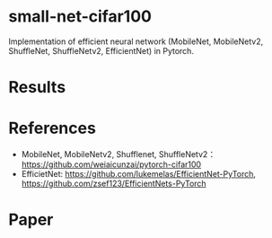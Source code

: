# small-net-cifar100
Implementation of efficient neural network (MobileNet, MobileNetv2, ShuffleNet, ShuffleNetv2, EfficientNet) in Pytorch. 

# Results

# References
- MobileNet, MobileNetv2, Shufflenet, ShuffleNetv2：https://github.com/weiaicunzai/pytorch-cifar100
- EfficietNet: https://github.com/lukemelas/EfficientNet-PyTorch, https://github.com/zsef123/EfficientNets-PyTorch

# Paper

